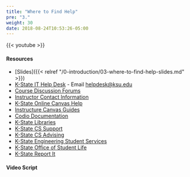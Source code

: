 ```yaml
---
title: "Where to Find Help"
pre: "3."
weight: 30
date: 2018-08-24T10:53:26-05:00
---
```


{{< youtube  >}}

#### Resources

* [Slides]({{< relref "/0-introduction/03-where-to-find-help-slides.md" >}})
* [K-State IT Help Desk](https://www.k-state.edu/its/helpdesk/) - Email helpdesk@ksu.edu
* [Course Discussion Forums](https://k-state.instructure.com/)
* [Instructor Contact Information](https://russfeld.me/)
* [K-State Online Canvas Help](http://public.online.k-state.edu/help/)
* [Instructure Canvas Guides](https://community.canvaslms.com/community/answers/guides)
* [Codio Documentation](https://codio.com/docs/)
* [K-State Libraries](http://www.lib.k-state.edu/)
* [K-State CS Support](https://support.cs.ksu.edu/)
* [K-State CS Advising](https://www.cs.ksu.edu/undergraduate/advising/)
* [K-State Engineering Student Services](https://www.engg.ksu.edu/studentservices/)
* [K-State Office of Student Life](https://www.k-state.edu/studentlife/)
* [K-State Report It](https://www.k-state.edu/report/)

#### Video Script
